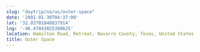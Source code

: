 ```yaml
---
slug: "daytrip/na/us/outer-space"
date: '2001-01-30T04:37:00'
lat: '32.03701848837914'
lng: '-96.47843025390625'
location: Hamilton Road, Retreat, Navarro County, Texas, United States
title: Outer Space
---
```



